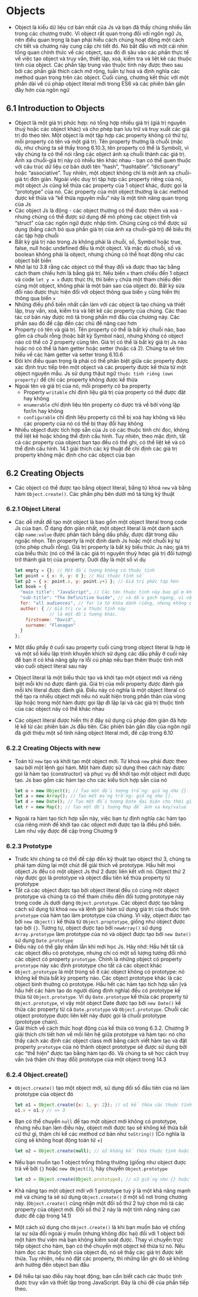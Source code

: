 # Objects

- Object là kiểu dữ liệu cơ bản nhất của Js và bạn đã thấy chúng nhiều lần trong các chương trước. Vì object rất quan trọng đối với ngôn ngữ Js, nên điều quan trọng là bạn phải hiểu cách chúng hoạt động một cách chi tiết và chương này cung cấp chi tiết đó. Nó bắt đầu với một cái nhìn tổng quan chính thức về các object, sau đó đi sâu vào các phần thực tế về việc tạo object và truy vấn, thiết lập, xoá, kiểm tra và liệt kê các thuộc tính của object. Các phần tập trung vào thuộc tính này được theo sau bởi các phần giải thích cách mở rộng, tuần tự hoá và định nghĩa các method quan trọng trên các object. Cuối cùng, chương kết thúc với một phần dài về cú pháp object literal mới trong ES6 và các phiên bản gần đây hơn của ngôn ngữ

## **6.1 Introduction to Objects**

- Object là một giá trị phức hợp: nó tổng hợp nhiều giá trị (giá trị nguyên thuỷ hoặc các object khác) và cho phép bạn lưu trữ và truy xuất các giá trị đó theo tên. Một object là một tập hợp các property không có thứ tự, mỗi property có tên và một giá trị. Tên property thường là chuỗi (mặc dù, như chúng ta sẽ thấy trong 6.10.3, tên property có thể là Symbol), vì vậy chúng ta có thể nói rằng các object ánh xạ chuỗi thành các giá trị. Ánh xạ chuỗi-giá trị này có nhiều tên khác nhau - bạn có thể quen thuộc với câu trúc dữ liệu cơ bản dưới tên “hash”, “hashtable”. “dictionary” hoặc “associative”. Tuy nhiên, một object không chỉ là một ánh xạ chuỗi-giá trị đơn giản. Ngoài việc duy trì tập hợp các property riêng của nó, một object Js cũng kế thừa các property của 1 object khác, được gọi là “prototype” của nó. Các property của một object thường là các method được kế thừa và “kế thừa nguyên mẫu” này là một tính năng quan trọng của Js
- Các object Js là động - các object thường có thể được thêm và xoá - nhưng chúng có thể được sử dụng để mô phỏng các object tĩnh và “struct” của các ngôn ngữ được nhập tĩnh. Chúng cũng có thể được sử dụng (bằng cách bỏ qua phần giá trị của ánh xạ chuỗi-giá trị) để biểu thị các tập hợp chuỗi
- Bất kỳ giá trị nào trong Js không phải là chuỗi, số, Symbol hoặc true, false, null hoặc undefined đều là một object. Và mặc dù chuỗi, số và boolean không phải là object, nhưng chúng có thể hoạt động như các object bất biến
- Nhớ lại từ 3.8 rằng các object có thể thay đổi và được thao tác bằng cách tham chiếu hơn là bằng giá trị. Nếu biến `x` tham chiếu đến 1 object và code `let y = x` được thực thi, thì biến `y` chứa một tham chiếu đến cùng một object, không phải là một bản sao của object đó. Bất kỳ sửa đổi nào được thực hiện đối với object thông qua biến `y` cũng hiển thị thông qua biến `x`
- Những điều phổ biến nhất cần làm với các object là tạo chúng và thiết lập, truy vấn, xoá, kiểm tra và liệt kê các property của chúng. Các thao tác cơ bản này được mô tả trong phần mở đầu của chương này. Các phần sau đó đề cập đến các chủ đề nâng cao hơn
- Property có tên và giá trị. Tên property có thể là bất kỳ chuỗi nào, bao gồm cả chuỗi rỗng (hoặc bất kỳ Symbol nào), nhưng không có object nào có thể có 2 property cùng tên. Giá trị có thể là bất kỳ giá trị Js nào hoặc nó có thể là hàm getter hoặc setter (hoặc cả 2). Chúng ta sẽ tìm hiểu về các hàm getter và setter trong 6.10.6
- Đôi khi điều quan trọng là phải có thể phân biệt giữa các property được xác định trực tiếp trên một object và các property được kế thừa từ một object nguyên mẫu. Js sử dụng thậut ngữ `thuộc tính riêng (own property)` để chỉ các property không được kế thừa
- Ngoài tên và giá trị của nó, mỗi property có ba property
    - Property `writable` chỉ định liệu giá trị của property có thể được đặt hay không
    - `enumerable` chỉ định liệu tên property có được trả về bởi vòng lặp for/in hay không
    - `configurable` chỉ định liệu property có thể bị xoá hay không và liệu các property của nó có thể bị thay đổi hay không
- Nhiều object được tích hợp sẵn của Js có các thuộc tính chỉ đọc, không thể liệt kê hoặc không thể định cấu hình. Tuy nhiên, theo mặc định, tất cả các property của object bạn tạo đều có thể ghi, có thể liệt kê và có thể định cấu hình. 14.1 giải thích các kỹ thuật để chỉ định các giá trị property không mặc định cho các object của bạn

## **6.2 Creating Objects**

- Các object có thể được tạo bằng object literal, bằng từ khoá `new` và bằng hàm `Object.create()`. Các phần phụ bên dưới mô tả từng kỹ thuật

### 6.2.1 Object Literal

- Các dễ nhất để tạo một object là bao gồm một object literal trong code Js của bạn. Ở dạng đơn giản nhất, một object literal là một danh sách cặp `name:value` được phân tách bằng dấu phẩy, được đặt trong dấu ngoặc nhọn. Tên property là một định danh Js hoặc một chuỗi ký tự (cho phép chuỗi rỗng). Giá trị property là bất kỳ biểu thức Js nào; giá trị của biểu thức (nó có thể là các giá trị nguyên thuỷ hơạc giá trị đối tượng) trở thành giá trị của property. Dưới đây là một số ví dụ
    
    ```jsx
    let empty = {}; // Một đối tượng không có thuộc tính
    let point = { x: 0, y: 0 }; // Hai thuộc tính số
    let p2 = { x: point.x, y: point.y+1 }; // Giá trị phức tạp hơn
    let book = {
      "main title": "JavaScript", // Các tên thuộc tính này bao gồm khoảng trắng,
      "sub-title": "The Definitive Guide", // và dấu gạch ngang, vì vậy hãy sử dụng chuỗi ký tự.
      for: "all audiences", // for là từ khóa dành riêng, nhưng không có dấu ngoặc kép.
      author: { // Giá trị của thuộc tính này 
                 // là một đối tượng khác.
        firstname: "David", 
        surname: "Flanagan"
      }
    };
    ```
    
- Một dấu phẩy ở cuối sau property cuối cùng trong object literal là hợp lệ và một số kiểu lập trình khuyến khích sử dụng các dấu phẩy ở cuối này để bạn ít có khả năng gây ra lỗi cú pháp nếu bạn thêm thuộc tính mới vào cuối object literal sau này
- Object literal là một biểu thức tạo và khởi tạo một object mới và riêng biệt mỗi khi nó được đánh giá. Giá trị của mỗi property được đánh giá mỗi khi literal được đánh giá. Điều này có nghĩa là một object literal có thể tạo ra nhiều object mới nếu nó xuất hiện trong phần thân của vòng lặp hoặc trong một hàm được gọi lặp đi lặp lại và các giá trị thuộc tính của các object này có thể khác nhau
- Các object literal được hiển thị ở đây sử dụng cú pháp đơn giản đã hợp lệ kể từ các phiên bản Js đầu tiên. Các phiên bản gần đây của ngôn ngữ đã giới thiệu một số tính năng object literal mới, đề cập trong 6.10

### 6.2.2 Creating Objects with new

- Toán tử `new` tạo và khởi tạo một object mới. Từ khoá `new` phải được theo sau bởi một lệnh gọi hàm. Một hàm được sử dụng theo cách này được gọi là hàm tạo (constructor) và phục vụ để khởi tạo một object mới được tạo. Js bao gồm các hàm tạo cho các kiểu tích hợp sẵn của nó
    
    ```jsx
    let o = new Object(); // Tạo một đối tượng trống: giống như {}.
    let a = new Array(); // Tạo một mảng trống: giống như [].
    let d = new Date(); // Tạo một đối tượng Date đại diện cho thời gian hiện tại
    let r = new Map(); // Tạo một đối tượng Map để ánh xạ key/value
    ```
    
- Ngoài ra hàm tạo tích hợp sẵn này, việc bạn tự định nghĩa các hàm tạo của riêng mình để khởi tạo các object mới được tạo là điều phổ biến. Làm như vậy được đề cập trong Chương 9

### **6.2.3 Prototype**

- Trước khi chúng ta có thể đề cập đến kỹ thuật tạo object thứ 3, chúng ta phải tạm dừng lại một chút để giải thích về prototype. Hầu hết mọi object Js đều có một object Js thứ 2 được liên kết với nó. Object thứ 2 này được gọi là prototype và object đầu tiên kế thừa property từ prototype
- Tất cả các object được tạo bởi object literal đều có cùng một object prototype và chúng ta có thể tham chiếu đến đối tượng prototype này trong code Js dưới dạng `Object.prototype`. Các object được tạo bằng cách sử dụng từ khoá `new` và lệnh gọi hàm sử dụng giá trị của thuộc tính `prototype` của hàm tạo làm prototype của chúng. Vì vậy, object được tạo bởi `new Object()` kế thừa từ `Object.proptotype`, giống như object được tạo bởi `{}`. Tương tự, object được tạo bởi `newArray()` sử dụng `Array.prototype` làm prototype của nó và object được tạo bởi `new Date()` sử dụng `Date.prototype`
- Điều này có thể gây nhầm lẫn khi mới học Js. Hãy nhớ: Hầu hết tất cả các object đều có prototype, nhưng chí có một số lượng tương đối nhỏ các object có property `prototype`. Chính là những object có property `prototype` này xác định prototype cho tất cả các object khác
- `Object.prototype` là một trong số ít các object không có prototype: nó không kế thừa bất kỳ property nào. Các object prototype khác là các object bình thường có prototype. Hầu hết các hàm tạo tích hợp sẵn (và hầu hết các hàm tạo do người dùng định nghĩa) đều có prototype kế thừa từ `Object.prototype`. Ví dụ `Date.prototype` kế thừa các property từ `Object.prototype`, vì vậy một object Date được tạo bởi `new Date()` kế thừa các property từ cả `Date.prototype` và `Object.prototype`. Chuỗi các object prototype được liên kết này được gọi là chuỗi prototype (prototype chain).
- Giải thích về cách thức hoạt động của kế thừa có trong 6.3.2. Chương 9 giải thích chi tiết hơn về mối liên hệ giữa prototype và hàm tạo: nó cho thấy cách xác định các object class mới bằng cách viết hàm tạo và đặt property `prototype` của nó thành object prototype sẽ được sử dụng bởi các “thể hiện” được tạo bằng hàm tạo đó. Và chúng ta sẽ học cách truy vấn (và thậm chí thay đổi) prototype của một object trong 14.3

### **6.2.4 Object.create()**

- `Object.create()` tạo một object mới, sử dụng đối số đầu tiên của nó làm prototype của object đó
    
    ```jsx
    let o1 = Object.create({x: 1, y: 2}); // o1 kế thừa các thuộc tính x và y.
    o1.x + o1.y // => 3
    ```
    
- Bạn có thể chuyển `null` để tạo một object mới không có prototype, nhưng nếu bạn làm điều này, object mới được tạo sẽ không kế thừa bất cứ thứ gì, thậm chí kể các method cơ bản như `toString()` (Có nghĩa là cũng sẽ không hoạt động toán tử +)
    
    ```jsx
    let o2 = Object.create(null); // o2 không kế thừa thuộc tính hoặc phương thức nào.
    ```
    
- Nếu bạn muốn tạo 1 object trống thông thường (giống như object được trả về bởi `{}` hoặc `new Object()`), hãy chuyển `Object.prototype`
    
    ```jsx
    let o3 = Object.create(Object.prototype); // o3 giống như {} hoặc new Object().
    ```
    
- Khả năng tạo một object mới với 1 prototype tuỳ ý là một khả năng mạnh mẽ và chúng ta sẽ sử dụng `Object.create()` ở một số nơi trong chương này. (`Object.create()` cũng nhận một đối số thứ 2 tuỳ chọn mô tả các property của object mới. Đối số thứ 2 này là một tính năng nâng cao được đề cập trong 14.1)
- Một cách sử dụng cho `Object.create()` là khi bạn muốn bảo vệ chống lại sự sửa đổi ngoài ý muốn (nhưng không độc hại) đối với 1 object bởi một hàm thư viện mà bạn không kiểm soát được. Thay vì chuyển trực tiếp object cho hàm, bạn có thể chuyển một object kế thừa từ nó. Nếu hàm đọc các thuộc tính của object đó, nó sẽ thấy các giá trị được kết thừa. Tuy nhiên, nếu nó đặt các property, thì những lần ghi đó sẽ không ảnh hưởng đến object ban đầu
- Để hiểu tại sao điều này hoạt động, bạn cần biết cách các thuộc tính được truy vấn và thiết lập trong JavaScript. Đây là chủ đề của phần tiếp theo.
